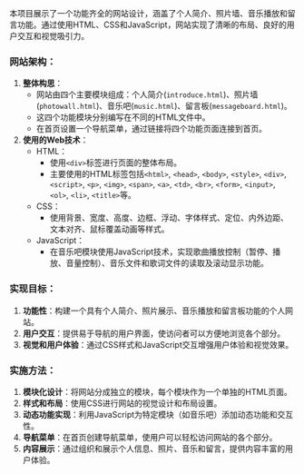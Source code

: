 本项目展示了一个功能齐全的网站设计，涵盖了个人简介、照片墙、音乐播放和留言功能。通过使用HTML、CSS和JavaScript，网站实现了清晰的布局、良好的用户交互和视觉吸引力。

### 网站架构：

1. **整体构思**：
   - 网站由四个主要模块组成：个人简介(`introduce.html`)、照片墙(`photowall.html`)、音乐吧(`music.html`)、留言板(`messageboard.html`)。
   - 这四个功能模块分别编写在不同的HTML文件中。
   - 在首页设置一个导航菜单，通过链接将四个功能页面连接到首页。
2. **使用的Web技术**：
   - HTML：
     - 使用`<div>`标签进行页面的整体布局。
     - 主要使用的HTML标签包括`<html>`, `<head>`, `<body>`, `<style>`, `<div>`, `<script>`, `<p>`, `<img>`, `<span>`, `<a>`, `<td>`, `<br>`, `<form>`, `<input>`, `<ol>`, `<li>`, `<title>`等。
   - CSS：
     - 使用背景、宽度、高度、边框、浮动、字体样式、定位、内外边距、文本对齐、鼠标覆盖动画等样式。
   - JavaScript：
     - 在音乐吧模块使用JavaScript技术，实现歌曲播放控制（暂停、播放、音量控制）、音乐文件和歌词文件的读取及滚动显示功能。

### 实现目标：

1. **功能性**：构建一个具有个人简介、照片展示、音乐播放和留言板功能的个人网站。
2. **用户交互**：提供易于导航的用户界面，使访问者可以方便地浏览各个部分。
3. **视觉和用户体验**：通过CSS样式和JavaScript交互增强用户体验和视觉效果。

### 实施方法：

1. **模块化设计**：将网站分成独立的模块，每个模块作为一个单独的HTML页面。
2. **样式和布局**：使用CSS进行网站的视觉设计和布局设置。
3. **动态功能实现**：利用JavaScript为特定模块（如音乐吧）添加动态功能和交互性。
4. **导航菜单**：在首页创建导航菜单，使用户可以轻松访问网站的各个部分。
5. **内容展示**：通过组织和展示个人信息、照片、音乐和留言，提供内容丰富的用户体验。